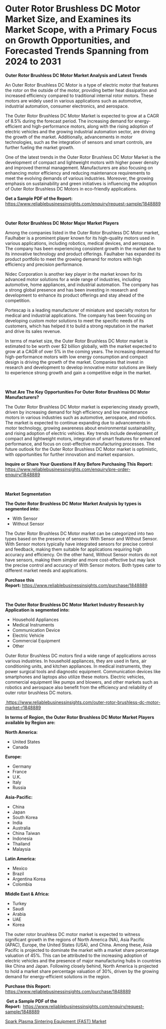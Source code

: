 <p><h1>Outer Rotor Brushless DC Motor Market Size, and Examines its Market Scope, with a Primary Focus on Growth Opportunities, and Forecasted Trends Spanning from 2024 to 2031</h1></p><p><strong>Outer Rotor Brushless DC Motor Market Analysis and Latest Trends</strong></p>
<p><p>An Outer Rotor Brushless DC Motor is a type of electric motor that features the rotor on the outside of the motor, providing better heat dissipation and increased efficiency compared to traditional internal rotor motors. These motors are widely used in various applications such as automotive, industrial automation, consumer electronics, and aerospace.</p><p>The Outer Rotor Brushless DC Motor Market is expected to grow at a CAGR of 8.5% during the forecast period. The increasing demand for energy-efficient and high-performance motors, along with the rising adoption of electric vehicles and the growing industrial automation sector, are driving the growth of the market. Additionally, advancements in motor technologies, such as the integration of sensors and smart controls, are further fueling the market growth.</p><p>One of the latest trends in the Outer Rotor Brushless DC Motor Market is the development of compact and lightweight motors with higher power density and improved thermal management. Manufacturers are also focusing on enhancing motor efficiency and reducing maintenance requirements to meet the evolving demands of various industries. Moreover, the growing emphasis on sustainability and green initiatives is influencing the adoption of Outer Rotor Brushless DC Motors in eco-friendly applications.</p></p>
<p><strong>Get a Sample PDF of the Report:&nbsp;</strong> <a href="https://www.reliablebusinessinsights.com/enquiry/request-sample/1848889">https://www.reliablebusinessinsights.com/enquiry/request-sample/1848889</a></p>
<p>&nbsp;</p>
<p><strong>Outer Rotor Brushless DC Motor Major Market Players</strong></p>
<p><p>Among the companies listed in the Outer Rotor Brushless DC Motor market, Faulhaber is a prominent player known for its high-quality motors used in various applications, including robotics, medical devices, and aerospace. The company has been experiencing consistent growth in the market due to its innovative technology and product offerings. Faulhaber has expanded its product portfolio to meet the growing demand for motors with high efficiency and precision performance.</p><p>Nidec Corporation is another key player in the market known for its advanced motor solutions for a wide range of industries, including automotive, home appliances, and industrial automation. The company has a strong global presence and has been investing in research and development to enhance its product offerings and stay ahead of the competition.</p><p>Portescap is a leading manufacturer of miniature and specialty motors for medical and industrial applications. The company has been focusing on developing custom motor solutions to meet the specific needs of its customers, which has helped it to build a strong reputation in the market and drive its sales revenue.</p><p>In terms of market size, the Outer Rotor Brushless DC Motor market is estimated to be worth over $2 billion globally, with the market expected to grow at a CAGR of over 5% in the coming years. The increasing demand for high-performance motors with low energy consumption and compact design is driving the growth of the market. Companies that invest in research and development to develop innovative motor solutions are likely to experience strong growth and gain a competitive edge in the market.</p></p>
<p>&nbsp;</p>
<p><strong>What Are The Key Opportunities For Outer Rotor Brushless DC Motor Manufacturers?</strong></p>
<p><p>The Outer Rotor Brushless DC Motor market is experiencing steady growth, driven by increasing demand for high efficiency and low maintenance motors in various industries such as automotive, aerospace, and robotics. The market is expected to continue expanding due to advancements in motor technology, growing awareness about environmental sustainability, and rising adoption of electric vehicles. Key trends include development of compact and lightweight motors, integration of smart features for enhanced performance, and focus on cost-effective manufacturing processes. The future outlook for the Outer Rotor Brushless DC Motor market is optimistic, with opportunities for further innovation and market expansion.</p></p>
<p><strong>Inquire or Share Your Questions If Any Before Purchasing This Report:</strong> <a href="https://www.reliablebusinessinsights.com/enquiry/pre-order-enquiry/1848889">https://www.reliablebusinessinsights.com/enquiry/pre-order-enquiry/1848889</a></p>
<p>&nbsp;</p>
<p><strong>Market Segmentation</strong></p>
<p><strong>The Outer Rotor Brushless DC Motor Market Analysis by types is segmented into:</strong></p>
<p><ul><li>With Sensor</li><li>Without Sensor</li></ul></p>
<p><p>The Outer Rotor Brushless DC Motor market can be categorized into two types based on the presence of sensors: With Sensor and Without Sensor. With Sensor motors typically have integrated sensors for precise control and feedback, making them suitable for applications requiring high accuracy and efficiency. On the other hand, Without Sensor motors do not have sensors, making them simpler and more cost-effective but may lack the precise control and accuracy of With Sensor motors. Both types cater to different market needs and applications.</p></p>
<p><strong>Purchase this Report:&nbsp;</strong><a href="https://www.reliablebusinessinsights.com/purchase/1848889">https://www.reliablebusinessinsights.com/purchase/1848889</a></p>
<p>&nbsp;</p>
<p><strong>The Outer Rotor Brushless DC Motor Market Industry Research by Application is segmented into:</strong></p>
<p><ul><li>Household Appliances</li><li>Medical Instruments</li><li>Communication Device</li><li>Electric Vehicle</li><li>Commercial Equipment</li><li>Other</li></ul></p>
<p><p>Outer Rotor Brushless DC motors find a wide range of applications across various industries. In household appliances, they are used in fans, air conditioning units, and kitchen appliances. In medical instruments, they power surgical tools and diagnostic equipment. Communication devices like smartphones and laptops also utilize these motors. Electric vehicles, commercial equipment like pumps and blowers, and other markets such as robotics and aerospace also benefit from the efficiency and reliability of outer rotor brushless DC motors.</p></p>
<p><a href="https://www.reliablebusinessinsights.com/outer-rotor-brushless-dc-motor-market-r1848889">&nbsp;https://www.reliablebusinessinsights.com/outer-rotor-brushless-dc-motor-market-r1848889</a></p>
<p><strong>In terms of Region, the Outer Rotor Brushless DC Motor Market Players available by Region are:</strong></p>
<p>
    <p> <strong> North America: </strong>
        <ul>
            <li>United States</li>
            <li>Canada</li>
        </ul>
        </p> 
    <p> <strong> Europe: </strong>
        <ul>
            <li>Germany</li>
            <li>France</li>
            <li>U.K.</li>
            <li>Italy</li>
            <li>Russia</li>
        </ul>
        </p> 
    <p> <strong> Asia-Pacific: </strong>
        <ul>
            <li>China</li>
            <li>Japan</li>
            <li>South Korea</li>
            <li>India</li>
            <li>Australia</li>
            <li>China Taiwan</li>
            <li>Indonesia</li>
            <li>Thailand</li>
            <li>Malaysia</li>
        </ul>
        </p> 
    <p> <strong> Latin America: </strong>
        <ul>
            <li>Mexico</li>
            <li>Brazil</li>
            <li>Argentina Korea</li>
            <li>Colombia</li>
        </ul>
        </p> 
    <p> <strong> Middle East & Africa: </strong>
        <ul>
            <li>Turkey</li>
            <li>Saudi</li>
            <li>Arabia</li>
            <li>UAE</li>
            <li>Korea</li>
        </ul>
    </p>
    </p>
<p><p>The outer rotor brushless DC motor market is expected to witness significant growth in the regions of North America (NA), Asia Pacific (APAC), Europe, the United States (USA), and China. Among these, Asia Pacific is projected to dominate the market with a market share percentage valuation of 45%. This can be attributed to the increasing adoption of electric vehicles and the presence of major manufacturing hubs in countries like China and Japan. Following closely behind, North America is projected to hold a market share percentage valuation of 30%, driven by the growing demand for energy-efficient solutions in the region.</p></p>
<p><strong>Purchase this Report: </strong><a href="https://www.reliablebusinessinsights.com/purchase/1848889">https://www.reliablebusinessinsights.com/purchase/1848889</a></p>
<p>&nbsp;<strong>Get a Sample PDF of the Report:&nbsp;&nbsp;</strong><a href="https://www.reliablebusinessinsights.com/enquiry/request-sample/1848889">https://www.reliablebusinessinsights.com/enquiry/request-sample/1848889</a></p>
<p><strong></strong></p>
<p><p><a href="https://view.publitas.com/reportprime-1/insights-into-the-spark-plasma-sintering-equipment-fast-market-market-players-market-size-geographical-regions-and-forecast-2024-2031/">Spark Plasma Sintering Equipment (FAST) Market</a></p></p>
